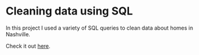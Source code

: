 # Cleaning data using SQL
 In this project I used a variety of SQL queries to clean data about homes in Nashville.
 
 Check it out [here](https://github.com/ahmeevang/Cleaning-data-using-SQL/blob/main/Cleaning_data.sql).
